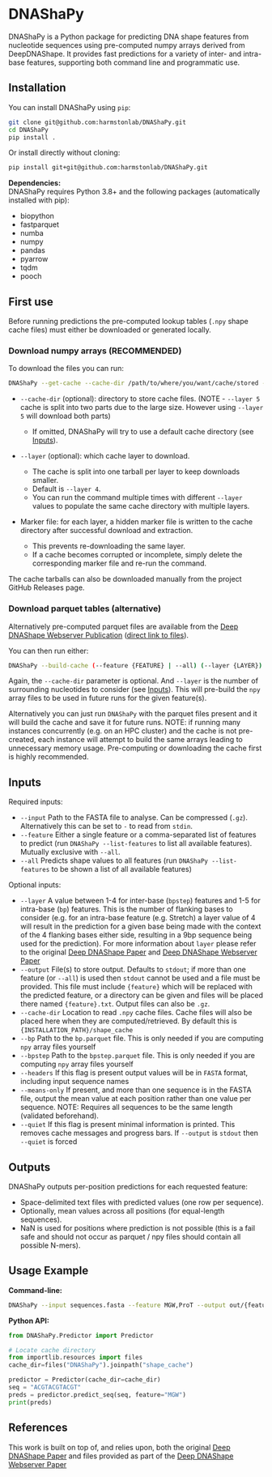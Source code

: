# DNAShaPy

DNAShaPy is a Python package for predicting DNA shape features from nucleotide sequences using pre-computed numpy arrays derived from DeepDNAShape. It provides fast predictions for a variety of inter- and intra-base features, supporting both command line and programmatic use.

## Installation

You can install DNAShaPy using `pip`:

```sh
git clone git@github.com:harmstonlab/DNAShaPy.git
cd DNAShaPy
pip install .
```

Or install directly without cloning:
```sh
pip install git+git@github.com:harmstonlab/DNAShaPy.git
```

**Dependencies:**  
DNAShaPy requires Python 3.8+ and the following packages (automatically installed with pip):

- biopython
- fastparquet
- numba
- numpy
- pandas
- pyarrow
- tqdm
- pooch

## First use
Before running predictions the pre-computed lookup tables (``.npy`` shape cache
files) must either be downloaded or generated locally.

### Download numpy arrays (RECOMMENDED)

To download the files you can run:
```sh
DNAShaPy --get-cache --cache-dir /path/to/where/you/want/cache/stored --layer 4
```
- `--cache-dir` (optional): directory to store cache files. (NOTE - `--layer 5` cache is split into two parts due to the large size. However using `--layer 5` will download both parts)
    - If omitted, DNAShaPy will try to use a default cache directory (see [Inputs](#inputs)).
- `--layer` (optional): which cache layer to download.
    - The cache is split into one tarball per layer to keep downloads smaller.
    - Default is `--layer 4`.
    - You can run the command multiple times with different `--layer` values to populate the same cache directory with multiple layers.

- Marker file: for each layer, a hidden marker file is written to the cache directory after successful download and extraction.
    - This prevents re-downloading the same layer.
    - If a cache becomes corrupted or incomplete, simply delete the corresponding marker file and re-run the command.

The cache tarballs can also be downloaded manually from the project GitHub Releases page.

### Download parquet tables (alternative)

Alternatively pre-computed parquet files are available from the
[Deep DNAShape Webserver Publication](https://doi.org/10.1093/nar/gkae433)
([direct link to files](https://figshare.com/articles/dataset/Query_tables_in_Parquet_format_for_Deep_DNAshape_webserver/25286197)).

You can then run either:
```sh
DNAShaPy --build-cache (--feature {FEATURE} | --all) (--layer {LAYER}) --cache-dir /path/to/cache
```
Again, the `--cache-dir` parameter is optional. And `--layer` is the number of surrounding nucleotides to consider (see [Inputs](#Inputs)). This will pre-build the `npy` array files to be used in future runs for the given feature(s).

Alternatively you can just run `DNAShaPy` with the parquet files present and it
will build the cache and save it for future runs. NOTE: if running many
instances concurrently (e.g. on an HPC cluster) and the cache is not
pre-created, each instance will attempt to build the same arrays leading to
unnecessary memory usage. Pre-computing or downloading the cache first is
highly recommended.

## Inputs
Required inputs:
- `--input` Path to the FASTA file to analyse. Can be compressed (`.gz`). Alternatively this can be set to `-` to read from `stdin`.
- `--feature` Either a single feature or a comma-separated list of features to predict (run `DNAShaPy --list-features` to list all available features). Mutually exclusive with `--all`.
- `--all` Predicts shape values to all features (run `DNAShaPy --list-features` to be shown a list of all available features)

Optional inputs:
- `--layer` A value between 1-4 for inter-base (`bpstep`) features and 1-5 for intra-base (`bp`) features. This is the number of flanking bases to consider (e.g. for an intra-base feature (e.g. Stretch) a layer value of 4 will result in the prediction for a given base being made with the context of the 4 flanking bases either side, resulting in a 9bp sequence being used for the prediction). For more information about `layer` please refer to the original [Deep DNAShape Paper](https://doi.org/10.1038/s41467-024-45191-5) and [Deep DNAShape Webserver Paper](https://doi.org/10.1093/nar/gkae433)
- `--output` File(s) to store output. Defaults to `stdout`; if more than one feature (or `--all`) is used then `stdout` cannot be used and a file must be provided. This file must include `{feature}` which will be replaced with the predicted feature, or a directory can be given and files will be placed there named `{feature}.txt`. Output files can also be `.gz`.
- `--cache-dir` Location to read `.npy` cache files. Cache files will also be placed here when they are computed/retrieved. By default this is `{INSTALLATION_PATH}/shape_cache`
- `--bp` Path to the `bp.parquet` file. This is only needed if you are computing `npy` array files yourself
- `--bpstep` Path to the `bpstep.parquet` file. This is only needed if you are computing `npy` array files yourself
- `--headers` If this flag is present output values will be in `FASTA` format, including input sequence names
- `--means-only` If present, and more than one sequence is in the FASTA file, output the mean value at each position rather than one value per sequence. NOTE: Requires all sequences to be the same length (validated beforehand).
- `--quiet` If this flag is present minimal information is printed. This removes cache messages and progress bars. If `--output` is `stdout` then `--quiet` is forced

## Outputs

DNAShaPy outputs per-position predictions for each requested feature:

- Space-delimited text files with predicted values (one row per sequence).
- Optionally, mean values across all positions (for equal-length sequences).
- NaN is used for positions where prediction is not possible (this is a fail safe and should not occur as parquet / npy files should contain all possible N-mers).

## Usage Example

**Command-line:**

```sh
DNAShaPy --input sequences.fasta --feature MGW,ProT --output out/{feature}.txt
```

**Python API:**
```python
from DNAShaPy.Predictor import Predictor

# Locate cache directory
from importlib.resources import files
cache_dir=files("DNAShaPy").joinpath("shape_cache")

predictor = Predictor(cache_dir=cache_dir)
seq = "ACGTACGTACGT"
preds = predictor.predict_seq(seq, feature="MGW")
print(preds)
```
## References
This work is built on top of, and relies upon, both the original [Deep DNAShape Paper](https://doi.org/10.1038/s41467-024-45191-5) and files provided as part of the [Deep DNAShape Webserver Paper](https://doi.org/10.1093/nar/gkae433)


